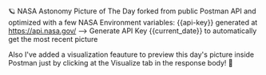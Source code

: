 🪐 NASA Astonomy Picture of The Day forked from public Postman API and optimized with a few NASA Environment variables:
{{api-key}} generated at https://api.nasa.gov/ --> Generate API Key
{{current_date}} to automatically get the most recent picture

Also I've added a visualization feauture to preview this day's picture inside Postman just by clicking at the Visualize tab in the response body! 🌌
